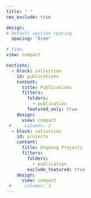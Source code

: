 ```yaml
---
title: " "
cms_exclude: true

design:
# Default section spacing
  spacing: "6rem"

# View.
view: compact

sections:
  - block: collection
    id: publications
    content:
      title: Publications
      filters:
        folders:
          - publication
        featured_only: true
    design:
      view: compact
 #     columns: 2
  - block: collection
    id: projects
    content:
      title: Ongoing Projects
      filters:
        folders:
          - publication
        exclude_featured: true
    design:
      view: compact
 #     columns: 2
---
```



